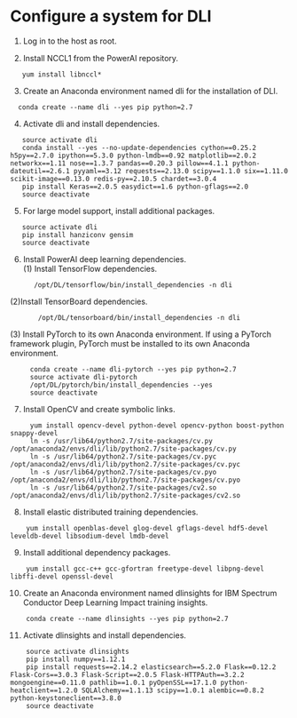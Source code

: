 # Configure a system for DLI

1. Log in to the host as root. 
   
2. Install NCCL1 from the PowerAI repository.  
```
   yum install libnccl*
``` 
   
3. Create an Anaconda environment named dli for the installation of DLI. 
```
  conda create --name dli --yes pip python=2.7
```

4. Activate dli and install dependencies.
```
   source activate dli
   conda install --yes --no-update-dependencies cython==0.25.2 h5py==2.7.0 ipython==5.3.0 python-lmdb==0.92 matplotlib==2.0.2 networkx==1.11 nose==1.3.7 pandas==0.20.3 pillow==4.1.1 python-dateutil==2.6.1 pyyaml==3.12 requests==2.13.0 scipy==1.1.0 six==1.11.0 scikit-image==0.13.0 redis-py==2.10.5 chardet==3.0.4
   pip install Keras==2.0.5 easydict==1.6 python-gflags==2.0 
   source deactivate
```

5. For large model support, install additional packages.
```
   source activate dli
   pip install hanziconv gensim
   source deactivate
```

 6. Install PowerAI deep learning dependencies.  
   (1) Install TensorFlow dependencies.
```   
      /opt/DL/tensorflow/bin/install_dependencies -n dli
```	   
   (2)Install TensorBoard dependencies.
```   
       /opt/DL/tensorboard/bin/install_dependencies -n dli
```
   (3) Install PyTorch to its own Anaconda environment. If using a PyTorch framework plugin, PyTorch must be installed to its own Anaconda environment.
```  
     conda create --name dli-pytorch --yes pip python=2.7
     source activate dli-pytorch
     /opt/DL/pytorch/bin/install_dependencies --yes
     source deactivate
```
7. Install OpenCV and create symbolic links. 
```
     yum install opencv-devel python-devel opencv-python boost-python snappy-devel
     ln -s /usr/lib64/python2.7/site-packages/cv.py /opt/anaconda2/envs/dli/lib/python2.7/site-packages/cv.py
     ln -s /usr/lib64/python2.7/site-packages/cv.pyc /opt/anaconda2/envs/dli/lib/python2.7/site-packages/cv.pyc
     ln -s /usr/lib64/python2.7/site-packages/cv.pyo /opt/anaconda2/envs/dli/lib/python2.7/site-packages/cv.pyo
     ln -s /usr/lib64/python2.7/site-packages/cv2.so /opt/anaconda2/envs/dli/lib/python2.7/site-packages/cv2.so
```

8. Install elastic distributed training dependencies.
```
    yum install openblas-devel glog-devel gflags-devel hdf5-devel leveldb-devel libsodium-devel lmdb-devel
```
9. Install additional dependency packages.
```
    yum install gcc-c++ gcc-gfortran freetype-devel libpng-devel libffi-devel openssl-devel
```

10. Create an Anaconda environment named dlinsights for IBM Spectrum Conductor Deep Learning Impact training insights. 
```
    conda create --name dlinsights --yes pip python=2.7 
```   
11. Activate dlinsights and install dependencies.
```
    source activate dlinsights
    pip install numpy==1.12.1 
    pip install requests==2.14.2 elasticsearch==5.2.0 Flask==0.12.2 Flask-Cors==3.0.3 Flask-Script==2.0.5 Flask-HTTPAuth==3.2.2 mongoengine==0.11.0 pathlib==1.0.1 pyOpenSSL==17.1.0 python-heatclient==1.2.0 SQLAlchemy==1.1.13 scipy==1.0.1 alembic==0.8.2 python-keystoneclient==3.8.0  
    source deactivate 
```   
